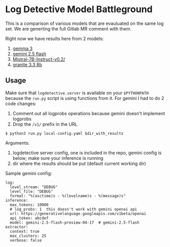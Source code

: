 # Log Detective Model Battleground

This is a comparison of various models that are evauluated on the same log set.
We are generting the full Gitlab MR comment with them.

Right now we have results here from 2 models:
1. [gemma 3](/gemma3-12b/)
2. [gemini 2.5 flash](/gemini-2.5-flash/)
3. [Mistral-7B-Instruct-v0.2/](/Mistral-7B-Instruct-v0.2/)
4. [granite 3.3 8b](/granite-3.3-8b/)

## Usage

Make sure that `logdetective.server` is available on your `$PYTHONPATH` because
the `run.py` script is using functions from it. For gemini I had to do 2 code changes:
1. Comment out all logprobs operations because gemini doesn't implement logprobs
2. Drop the `/v1/` prefix in the URL

```
$ python3 run.py local-config.yaml $dir_with_results
```

Arguments:
1. logdetective server config, one is included in the repo, gemini config is
   below; make sure your inference is running
2. dir where the results should be put (default current working dir)

Sample gemini config:
```
log:
  level_stream: "DEBUG"
  level_file: "DEBUG"
  format: "%(asctime)s - %(levelname)s - %(message)s"
inference:
  max_tokens: 10000
  # log_probs: 1  this doesn't work with gemini openai api
  url: https://generativelanguage.googleapis.com/v1beta/openai
  api_token: abcdef
  model: gemini-2.5-flash-preview-04-17  # gemini-2.5-flash
extractor:
  context: true
  max_clusters: 25
  verbose: false
```
